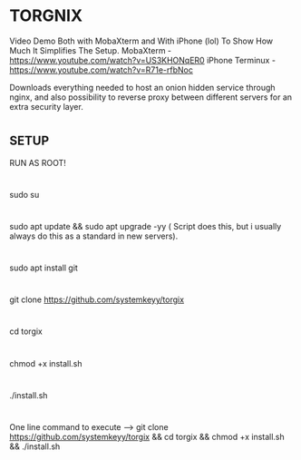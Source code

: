 # TORGNIX

Video Demo Both with MobaXterm and With iPhone (lol) To Show How Much It Simplifies The Setup.
MobaXterm - https://www.youtube.com/watch?v=US3KHONqER0
iPhone Terminux - https://www.youtube.com/watch?v=R71e-rfbNoc


Downloads everything needed to host an onion hidden service through nginx, and also possibility to reverse proxy between different servers for an extra security layer.
#
#
SETUP
--------------------------
RUN AS ROOT!
#
#
sudo su
#
#
sudo apt update && sudo apt upgrade -yy ( Script does this, but i usually always do this as a standard in new servers).
#
#
sudo apt install git
#
#
git clone https://github.com/systemkeyy/torgix
#
#
cd torgix
#
#
chmod +x install.sh
#
#
./install.sh
#
#
One line command to execute --> git clone https://github.com/systemkeyy/torgix && cd torgix && chmod +x install.sh && ./install.sh
